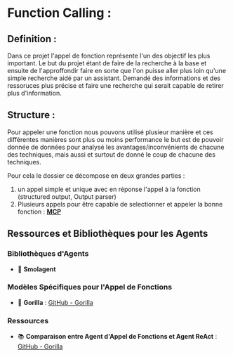 # Function Calling : 
## Definition : 
Dans ce projet l'appel de fonction représente l'un des objectif les plus important. Le but du projet étant de faire de la recherche à la base et ensuite de l'approffondir faire en sorte que l'on puisse aller plus loin qu'une simple recherche aidé par un assistant. Demandé des informations et des ressoruces plus précise et faire une recherche qui serait capable de retirer plus d'information. 

## Structure : 
Pour appeler une fonction nous pouvons utilisé plusieur manière et ces différentes manières sont plus ou moins performance le but est de pouvoir donnée de données pour analysé les avantages/inconvénients de chacune des techniques, mais aussi et surtout de donné le coup de chacune des techniques. 

Pour cela le dossier ce décompose en deux grandes parties : 
1) un appel simple et unique avec en réponse l'appel à la fonction (structured output, Output parser)
2) Plusieurs appels pour être capable de selectionner et appeler la bonne fonction : **[MCP](MCP/MCP.md)**



## Ressources et Bibliothèques pour les Agents
### Bibliothèques d'Agents
- 🤖 **Smolagent**

### Modèles Spécifiques pour l'Appel de Fonctions

- 🦍 **Gorilla** : [GitHub - Gorilla](https://github.com/ShishirPatil/gorilla)

### Ressources

- 📚 **Comparaison entre Agent d'Appel de Fonctions et Agent ReAct** : [GitHub - Gorilla](https://github.com/ShishirPatil/gorilla)
